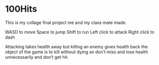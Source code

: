 # 100Hits
This is my collage final project me and my class mate made.

WASD to move
Space to jump
Shift to run
Left click to attack
Right click to dash

Attacking takes health away but killing an enemy gives health back the object of the game is to kill without dying so don’t miss and lose health unnecessarily and don’t get hit.
